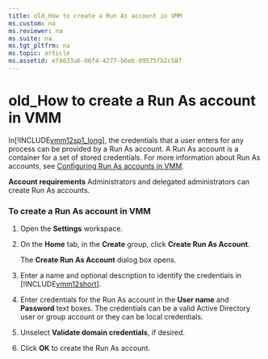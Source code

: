 ```yaml
---
title: old_How to create a Run As account in VMM
ms.custom: na
ms.reviewer: na
ms.suite: na
ms.tgt_pltfrm: na
ms.topic: article
ms.assetid: ef8633a6-06f4-4277-b6eb-09575fb2c587
---
```

# old_How to create a Run As account in VMM
In[!INCLUDE[vmm12sp1_long](./Token/vmm12sp1_long_md.md)], the credentials that a user enters for any process can be provided by a Run As account. A Run As account is a container for a set of stored credentials. For more information about Run As accounts, see [Configuring Run As accounts in VMM](./Configuring-Run-As-accounts-in-VMM.md).

**Account requirements** Administrators and delegated administrators can create Run As accounts.

### To create a Run As account in VMM

1.  Open the **Settings** workspace.

2.  On the **Home** tab, in the **Create** group, click **Create Run As Account**.

    The **Create Run As Account** dialog box opens.

3.  Enter a name and optional description to identify the credentials in [!INCLUDE[vmm12short](./Token/vmm12short_md.md)].

4.  Enter credentials for the Run As account in the **User name** and **Password** text boxes. The credentials can be a valid Active Directory user or group account or they can be local credentials.

5.  Unselect **Validate domain credentials**, if desired.

6.  Click **OK** to create the Run As account.


